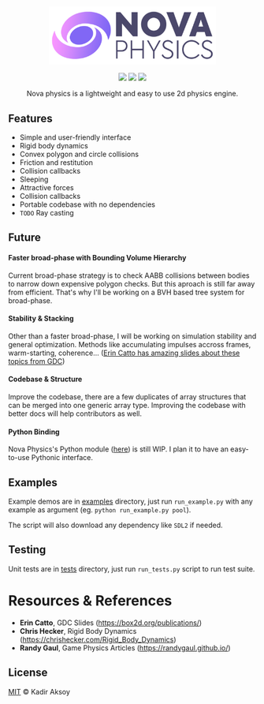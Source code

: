 <p align="center"><img src="https://raw.githubusercontent.com/kadir014/kadir014.github.io/master/assets/novaphysics.png" width=340></p>
<p align="center">
  <img src="https://img.shields.io/badge/license-MIT-blue.svg">
  <img src="https://img.shields.io/badge/version-0.1.2-yellow">
  <a href="https://www.codacy.com/gh/kadir014/nova-physics/dashboard?utm_source=github.com&amp;utm_medium=referral&amp;utm_content=kadir014/nova-physics&amp;utm_campaign=Badge_Grade"><img src="https://app.codacy.com/project/badge/Grade/9556f3db17d54b288557d3b2e9dbf366"><a/>
</p>
<p align="center">
Nova physics is a lightweight and easy to use 2d physics engine.
</p>

## Features
- Simple and user-friendly interface
- Rigid body dynamics
- Convex polygon and circle collisions
- Friction and restitution
- Collision callbacks
- Sleeping
- Attractive forces
- Collision callbacks
- Portable codebase with no dependencies
- `TODO` Ray casting

## Future
#### Faster broad-phase with Bounding Volume Hierarchy
Current broad-phase strategy is to check AABB collisions between bodies to narrow down expensive polygon checks. But this aproach is still far away from efficient. That's why I'll be working on a BVH based tree system for broad-phase.

#### Stability & Stacking
Other than a faster broad-phase, I will be working on simulation stability and general optimization. Methods like accumulating impulses accross frames, warm-starting, coherence... ([Erin Catto has amazing slides about these topics from GDC](https://box2d.org/files/ErinCatto_SequentialImpulses_GDC2006.pdf))

#### Codebase & Structure
Improve the codebase, there are a few duplicates of array structures that can be merged into one generic array type. Improving the codebase with better docs will help contributors as well.

#### Python Binding
Nova Physics's Python module ([here](https://github.com/kadir014/nova-physics/blob/main/python-binding/)) is still WIP. I plan it to have an easy-to-use Pythonic interface. 

## Examples
Example demos are in [examples](https://github.com/kadir014/nova-physics/blob/main/examples/) directory, just run `run_example.py` with any example as argument (eg. `python run_example.py pool`).

The script will also download any dependency like `SDL2` if needed.

## Testing
Unit tests are in [tests](https://github.com/kadir014/nova-physics/blob/main/tests/) directory, just run `run_tests.py` script to run test suite.

# Resources & References
- **Erin Catto**, GDC Slides (https://box2d.org/publications/)
- **Chris Hecker**, Rigid Body Dynamics (https://chrishecker.com/Rigid_Body_Dynamics)
- **Randy Gaul**, Game Physics Articles (https://randygaul.github.io/)

## License
[MIT](LICENSE) © Kadir Aksoy
